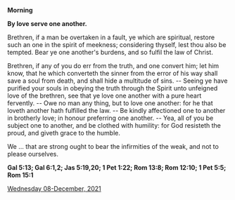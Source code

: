**Morning**

**By love serve one another.**
 
Brethren, if a man be overtaken in a fault, ye which are spiritual, restore such an one in the spirit of meekness; considering thyself, lest thou also be tempted. Bear ye one another's burdens, and so fulfil the law of Christ.
 
Brethren, if any of you do err from the truth, and one convert him; let him know, that he which converteth the sinner from the error of his way shall save a soul from death, and shall hide a multitude of sins. -- Seeing ye have purified your souls in obeying the truth through the Spirit unto unfeigned love of the brethren, see that ye love one another with a pure heart fervently. -- Owe no man any thing, but to love one another: for he that loveth another hath fulfilled the law. -- Be kindly affectioned one to another in brotherly love; in honour preferring one another. -- Yea, all of you be subject one to another, and be clothed with humility: for God resisteth the proud, and giveth grace to the humble.
 
We ... that are strong ought to bear the infirmities of the weak, and not to please ourselves.  

**Gal 5:13; Gal 6:1,2; Jas 5:19,20; 1 Pet 1:22; Rom 13:8; Rom 12:10; 1 Pet 5:5; Rom 15:1**

[Wednesday 08-December, 2021](https://t.me/daily_light)
